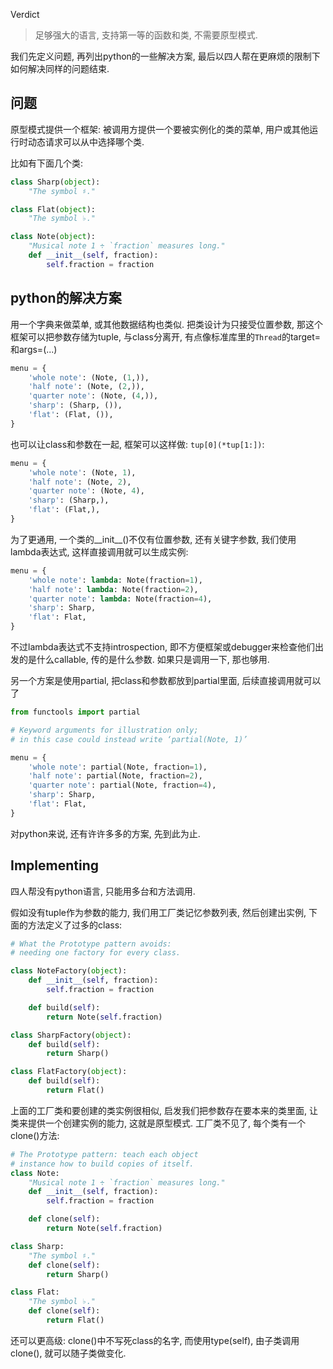 Verdict
> 足够强大的语言, 支持第一等的函数和类, 不需要原型模式.

我们先定义问题, 再列出python的一些解决方案, 最后以四人帮在更麻烦的限制下如何解决同样的问题结束.

## 问题

原型模式提供一个框架: 被调用方提供一个要被实例化的类的菜单, 用户或其他运行时动态请求可以从中选择哪个类.

比如有下面几个类:

```python
class Sharp(object):
    "The symbol ♯."

class Flat(object):
    "The symbol ♭."

class Note(object):
    "Musical note 1 ÷ `fraction` measures long."
    def __init__(self, fraction):
        self.fraction = fraction
```

## python的解决方案

用一个字典来做菜单, 或其他数据结构也类似. 把类设计为只接受位置参数, 那这个框架可以把参数存储为tuple, 与class分离开, 有点像标准库里的`Thread`的target=和args=(...)

```python
menu = {
    'whole note': (Note, (1,)),
    'half note': (Note, (2,)),
    'quarter note': (Note, (4,)),
    'sharp': (Sharp, ()),
    'flat': (Flat, ()),
}
```

也可以让class和参数在一起, 框架可以这样做: `tup[0](*tup[1:])`:
```python
menu = {
    'whole note': (Note, 1),
    'half note': (Note, 2),
    'quarter note': (Note, 4),
    'sharp': (Sharp,),
    'flat': (Flat,),
}
```

为了更通用, 一个类的__init__()不仅有位置参数, 还有关键字参数, 我们使用lambda表达式, 这样直接调用就可以生成实例:

```python
menu = {
    'whole note': lambda: Note(fraction=1),
    'half note': lambda: Note(fraction=2),
    'quarter note': lambda: Note(fraction=4),
    'sharp': Sharp,
    'flat': Flat,
}
```
不过lambda表达式不支持introspection, 即不方便框架或debugger来检查他们出发的是什么callable, 传的是什么参数. 如果只是调用一下, 那也够用.

另一个方案是使用partial, 把class和参数都放到partial里面, 后续直接调用就可以了

```python
from functools import partial

# Keyword arguments for illustration only;
# in this case could instead write ‘partial(Note, 1)’

menu = {
    'whole note': partial(Note, fraction=1),
    'half note': partial(Note, fraction=2),
    'quarter note': partial(Note, fraction=4),
    'sharp': Sharp,
    'flat': Flat,
}
```

对python来说, 还有许许多多的方案, 先到此为止.

## Implementing
四人帮没有python语言, 只能用多台和方法调用.

假如没有tuple作为参数的能力, 我们用工厂类记忆参数列表, 然后创建出实例, 下面的方法定义了过多的class: 

```python
# What the Prototype pattern avoids:
# needing one factory for every class.

class NoteFactory(object):
    def __init__(self, fraction):
        self.fraction = fraction

    def build(self):
        return Note(self.fraction)

class SharpFactory(object):
    def build(self):
        return Sharp()

class FlatFactory(object):
    def build(self):
        return Flat()
```

上面的工厂类和要创建的类实例很相似, 启发我们把参数存在要本来的类里面, 让类来提供一个创建实例的能力, 这就是原型模式.
工厂类不见了, 每个类有一个clone()方法:

```python
# The Prototype pattern: teach each object
# instance how to build copies of itself.
class Note:
    "Musical note 1 ÷ `fraction` measures long."
    def __init__(self, fraction):
        self.fraction = fraction

    def clone(self):
        return Note(self.fraction)

class Sharp:
    "The symbol ♯."
    def clone(self):
        return Sharp()

class Flat:
    "The symbol ♭."
    def clone(self):
        return Flat()
```
还可以更高级: clone()中不写死class的名字, 而使用type(self), 由子类调用clone(), 就可以随子类做变化.





